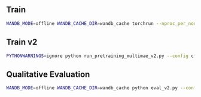 ## Train

```bash
WANDB_MODE=offline WANDB_CACHE_DIR=wandb_cache torchrun --nproc_per_node=1 run_pretraining_multimae.py --config cfgs/pretrain/v1.0.19-pr.yaml
```

## Train v2
```bash
PYTHONWARNINGS=ignore python run_pretraining_multimae_v2.py --config cfgs/pretrain/v2.0.3-pr.yaml 
```

## Qualitative Evaluation

```bash
WANDB_MODE=offline WANDB_CACHE_DIR=wandb_cache python eval_v2.py --config cfgs/pretrain/v2.0.2-pr.yaml 
```